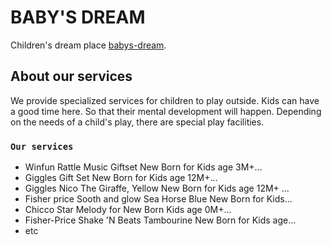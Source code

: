 # BABY'S DREAM

Children's dream place [babys-dream](https://babys-dream.web.app/).

## About our services

We provide specialized services for children to play outside. Kids can have a good time here. So that their mental development will happen. Depending on the needs of a child's play, there are special play facilities.

### `Our services`
- Winfun Rattle Music Giftset New Born for Kids age 3M+...
- Giggles Gift Set New Born for Kids age 12M+...
- Giggles Nico The Giraffe, Yellow New Born for Kids age 12M+ ...
- Fisher price Sooth and glow Sea Horse Blue New Born for Kids...
- Chicco Star Melody for New Born Kids age 0M+...
- Fisher-Price Shake 'N Beats Tambourine New Born for Kids age...
- etc



